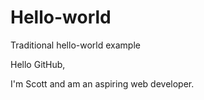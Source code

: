 # Hello-world
Traditional hello-world example

Hello GitHub, 

I'm Scott and am an aspiring web developer. 
